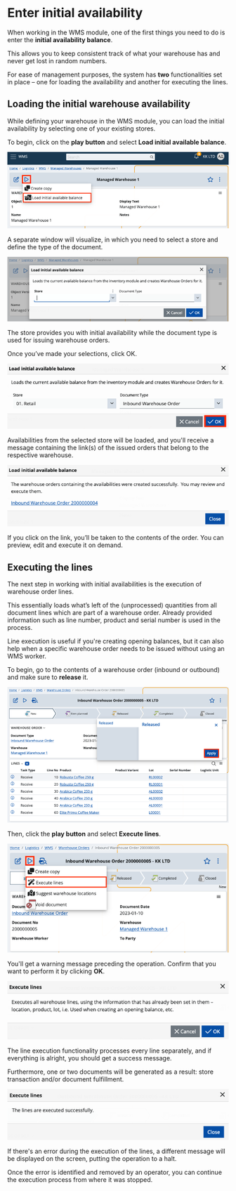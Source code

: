 # Enter initial availability

When working in the WMS module, one of the first things you need to do is enter the **initial availability balance**. 

This allows you to keep consistent track of what your warehouse has and never get lost in random numbers. 

For ease of management purposes, the system has **two** functionalities set in place – one for loading the availability and another for executing the lines.

## Loading the initial warehouse availability

While defining your warehouse in the WMS module, you can load the initial availability by selecting one of your existing stores.

To begin, click on the **play button** and select **Load initial available balance**.

![Picture](pictures/loadinitbalance.png)

A separate window will visualize, in which you need to select a store and define the type of the document.

![Picture](pictures/window.png)

The store provides you with initial availability while the document type is used for issuing warehouse orders.

Once you’ve made your selections, click OK.

![Picture](pictures/button-ok.png)

Availabilities from the selected store will be loaded, and you'll receive a message containing the link(s) of the issued orders that belong to the respective warehouse.

![Picture](pictures/message-link.png)

If you click on the link, you’ll be taken to the contents of the order. You can preview, edit and execute it on demand.

## Executing the lines

The next step in working with initial availabilities is the execution of warehouse order lines.

This essentially loads what’s left of the (unprocessed) quantities from all document lines which are part of a warehouse order. Already provided information such as line number, product and serial number is used in the process.

Line execution is useful if you're creating opening balances, but it can also help when a specific warehouse order needs to be issued without using an WMS worker.

To begin, go to the contents of a warehouse order (inbound or outbound) and make sure to **release** it.

![Picture](pictures/release-document.png)

Then, click the **play button** and select **Execute lines**.

![Picture](pictures/executelines.png)

You'll get a warning message preceding the operation. Confirm that you want to perform it by clicking **OK**.

![Picture](pictures/warning-message.png)

The line execution functionality processes every line separately, and if everything is alright, you should get a success message. 

Furthermore, one or two documents will be generated as a result: store transaction and/or document fulfillment. 

![Picture](pictures/success.png)

If there's an error during the execution of the lines, a different message will be displayed on the screen, putting the operation to a halt. 

Once the error is identified and removed by an operator, you can continue the execution process from where it was stopped.
